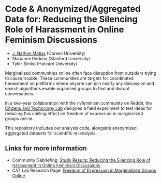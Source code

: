 #  Code & Anonymized/Aggregated Data for: Reducing the Silencing Role of Harassment in Online Feminism Discussions
* [J. Nathan Matias](https://natematias.com) (Cornell University)
* Marianne Reddan (Stanford University)
* Tyler Simko (Harvard University)

Marginalized communities online often face disruption from outsiders trying to cause trouble. These communities are targets for coordinated harassment on platforms where anyone can join nearly any discussion and search algorithms enable organized groups to find and disrupt conversations. 

In a two-year collaboration with the /r/feminism community on Reddit, the [Citizens and Technology Lab](https://citizensandtech.org) designed a field experiment to test ideas for reducing this chilling effect on freedom of expression in marginalized groups online.

This repository includes our analysis code, alongside anonymized, aggregated datasets for scientific re-analysis.

## Links for more information
* Community Debriefing: [Study Results: Reducing the Silencing Role of Harassment in Online Feminism Discussions](https://citizensandtech.org/2020/06/reducing-harassment-impacts-in-feminism-online/)
* CAT Lab Research Page: [Freedom of Expression in Marginalized Groups Online](https://citizensandtech.org/research/expression-in-marginalized-groups/)
